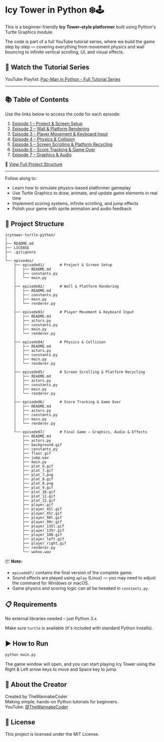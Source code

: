# Icy Tower in Python ❄️🕹️

This is a beginner-friendly **Icy Tower–style platformer** built using Python's Turtle Graphics module.

The code is part of a full YouTube tutorial series, where we build the game step by step — covering everything from movement physics and wall bouncing to infinite vertical scrolling, UI, and visual effects.

## 🎥 Watch the Tutorial Series

YouTube Playlist: [Pac-Man in Python - Full Tutorial Series](https://www.youtube.com/playlist?list=PL1XCNNzXQuPME9orzlJcHu7NpbsNbQ5Du)

---

## 📚 Table of Contents

Use the links below to access the code for each episode:

1. [Episode 1 – Project & Screen Setup](https://github.com/TheWannabeCoder92/icytower-turtle-python/tree/main/episodes/episode01)
2. [Episode 2 – Wall & Platform Rendering](https://github.com/TheWannabeCoder92/icytower-turtle-python/tree/main/episodes/episode02)
3. [Episode 3 – Player Movement & Keyboard Input](https://github.com/TheWannabeCoder92/icytower-turtle-python/tree/main/episodes/episode03)
4. [Episode 4 – Physics & Collision](https://github.com/TheWannabeCoder92/icytower-turtle-python/tree/main/episodes/episode04)
5. [Episode 5 – Screen Scrolling & Platform Recycling](https://github.com/TheWannabeCoder92/icytower-turtle-python/tree/main/episodes/episode05)
6. [Episode 6 – Score Tracking & Game Over](https://github.com/TheWannabeCoder92/icytower-turtle-python/tree/main/episodes/episode06)
7. [Episode 7 – Graphics & Audio](https://github.com/TheWannabeCoder92/icytower-turtle-python/tree/main/episodes/episode07)

📂 [View Full Project Structure](#-project-structure)

---

Follow along to:
- Learn how to simulate physics-based platformer gameplay
- Use Turtle Graphics to draw, animate, and update game elements in real time
- Implement scoring systems, infinite scrolling, and jump effects
- Polish your game with sprite animation and audio feedback

## 📁 Project Structure

```
icytower-turtle-python/
│
├── README.md
├── LICENSE
├── .gitignore
│
└── episodes/
    ├── episode01/       # Project & Screen Setup
    │   ├── README.md
    │   ├── constants.py
    │   └── main.py
    │
    ├── episode02/       # Wall & Platform Rendering
    │   ├── README.md
    │   ├── constants.py
    │   ├── main.py
    │   └── renderer.py
    │
    ├── episode03/       # Player Movement & Keyboard Input
    │   ├── README.md
    │   ├── actors.py
    │   ├── constants.py
    │   ├── main.py
    │   └── renderer.py
    │
    ├── episode04/       # Physics & Collision
    │   ├── README.md
    │   ├── actors.py
    │   ├── constants.py
    │   ├── main.py
    │   └── renderer.py
    │
    ├── episode05/       # Screen Scrolling & Platform Recycling
    │   ├── README.md
    │   ├── actors.py
    │   ├── constants.py
    │   ├── main.py
    │   └── renderer.py
    │
    ├── episode06/       # Score Tracking & Game Over
    │   ├── README.md
    │   ├── actors.py
    │   ├── constants.py
    │   ├── main.py
    │   └── renderer.py
    │
    └── episode07/       # Final Game – Graphics, Audio & Effects
        ├── README.md
        ├── actors.py
        ├── background.gif
        ├── constants.py
        ├── floor.gif
        ├── jump.wav
        ├── main.py
        ├── plat_6.gif
        ├── plat_7.gif
        ├── plat_7.png
        ├── plat_8.gif
        ├── plat_8.png
        ├── plat_9.gif
        ├── plat_10.gif
        ├── plat_11.gif
        ├── plat_12.gif
        ├── player.gif
        ├── player_45l.gif
        ├── player_45r.gif
        ├── player_90l.gif
        ├── player_90r.gif
        ├── player_135l.gif
        ├── player_135r.gif
        ├── player_180.gif
        ├── player_left.gif
        ├── player_right.gif
        ├── renderer.py
        └── wohoo.wav
```

📦 **Note:** 
- `episode07/` contains the final version of the complete game.  
- Sound effects are played using `aplay` (Linux) — you may need to adjust the command for Windows or macOS.  
- Game physics and scoring logic can all be tweaked in `constants.py`.

## 📋 Requirements

No external libraries needed – just Python 3.x.

Make sure `turtle` is available (it's included with standard Python installs).

## ▶️ How to Run

```bash
python main.py
```

The game window will open, and you can start playing Icy Tower using the Right & Left arrow keys to move and Space key to jump.

## 📌 About the Creator

Created by TheWannabeCoder  
Making simple, hands-on Python tutorials for beginners.  
YouTube: [@TheWannabeCoder](https://www.youtube.com/@TheWannabeCoder)

## 📜 License

This project is licensed under the MIT License.
